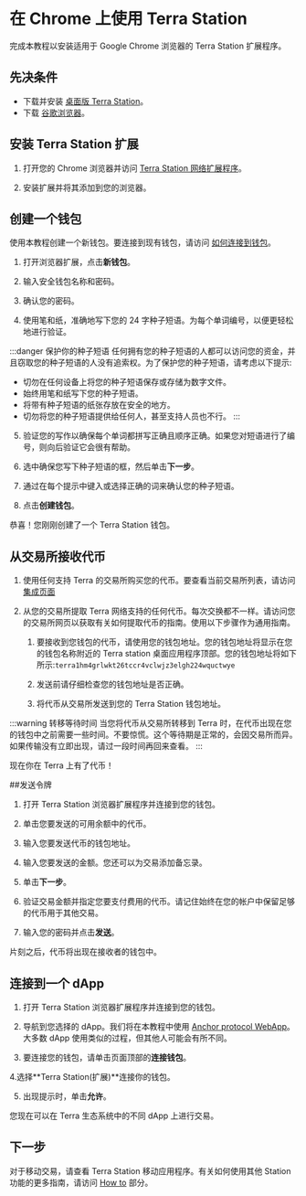 # 在 Chrome 上使用 Terra Station
完成本教程以安装适用于 Google Chrome 浏览器的 Terra Station 扩展程序。

## 先决条件

- 下载并安装 [桌面版 Terra Station](/zh/Tutorials/Get-started/Terra-Station-desktop.md)。
- 下载 [谷歌浏览器](https://www.google.com/chrome/)。

## 安装 Terra Station 扩展

1. 打开您的 Chrome 浏览器并访问 [Terra Station 网络扩展程序](https://chrome.google.com/webstore/detail/terra-station/aiifbnbfobpmeekipheeijimdpnlpgpp)。

2. 安装扩展并将其添加到您的浏览器。

## 创建一个钱包

使用本教程创建一个新钱包。要连接到现有钱包，请访问 [如何连接到钱包](/zh/How-to/Terra-Station/Wallet.md#connect-to-a-wallet-using-a-private-key)。

1. 打开浏览器扩展，点击**新钱包**。

2. 输入安全钱包名称和密码。

3. 确认您的密码。

4. 使用笔和纸，准确地写下您的 24 字种子短语。为每个单词编号，以便更轻松地进行验证。

:::danger 保护你的种子短语
任何拥有您的种子短语的人都可以访问您的资金，并且窃取您的种子短语的人没有追索权。为了保护您的种子短语，请考虑以下提示:

- 切勿在任何设备上将您的种子短语保存或存储为数字文件。
- 始终用笔和纸写下您的种子短语。
- 将带有种子短语的纸张存放在安全的地方。
- 切勿将您的种子短语提供给任何人，甚至支持人员也不行。
:::

5. 验证您的写作以确保每个单词都拼写正确且顺序正确。如果您对短语进行了编号，则向后验证它会很有帮助。

5. 选中确保您写下种子短语的框，然后单击**下一步**。

6. 通过在每个提示中键入或选择正确的词来确认您的种子短语。

7. 点击**创建钱包**。

恭喜！您刚刚创建了一个 Terra Station 钱包。

## 从交易所接收代币

1. 使用任何支持 Terra 的交易所购买您的代币。要查看当前交易所列表，请访问 [集成页面](/zh/Reference/integrations.html#exchanges)

1. 从您的交易所提取 Terra 网络支持的任何代币。每次交换都不一样。请访问您的交易所网页以获取有关如何提取代币的指南。使用以下步骤作为通用指南。

    1. 要接收到您钱包的代币，请使用您的钱包地址。您的钱包地址将显示在您的钱包名称附近的 Terra station 桌面应用程序顶部。您的钱包地址将如下所示:`terra1hm4grlwkt26tccr4vclwjz3elgh224wquctwye`

    1. 发送前请仔细检查您的钱包地址是否正确。

    1. 将代币从交易所发送到您的 Terra Station 钱包地址。

:::warning 转移等待时间
当您将代币从交易所转移到 Terra 时，在代币出现在您的钱包中之前需要一些时间。不要惊慌。这个等待期是正常的，会因交易所而异。如果传输没有立即出现，请过一段时间再回来查看。
:::

现在你在 Terra 上有了代币！

##发送令牌

1. 打开 Terra Station 浏览器扩展程序并连接到您的钱包。

2. 单击您要发送的可用余额中的代币。

3. 输入您要发送代币的钱包地址。

4. 输入您要发送的金额。您还可以为交易添加备忘录。

5. 单击**下一步**。

6. 验证交易金额并指定您要支付费用的代币。请记住始终在您的帐户中保留足够的代币用于其他交易。

7. 输入您的密码并点击**发送**。

片刻之后，代币将出现在接收者的钱包中。

## 连接到一个 dApp

1. 打开 Terra Station 浏览器扩展程序并连接到您的钱包。

2. 导航到您选择的 dApp。我们将在本教程中使用 [Anchor protocol WebApp](https://app.anchorprotocol.com/)。大多数 dApp 使用类似的过程，但其他人可能会有所不同。

3. 要连接您的钱包，请单击页面顶部的**连接钱包**。

4.选择**Terra Station(扩展)**连接你的钱包。

5. 出现提示时，单击**允许**。

您现在可以在 Terra 生态系统中的不同 dApp 上进行交易。

## 下一步

对于移动交易，请查看 Terra Station 移动应用程序。有关如何使用其他 Station 功能的更多指南，请访问 [How to](/zh/How-to/Terra-Station) 部分。 